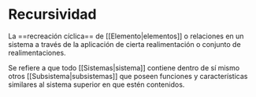 # Recursividad

La ==recreación cíclica== de [[Elemento|elementos]] o relaciones en un sistema a través de la aplicación de cierta realimentación o conjunto de realimentaciones.

Se refiere a que todo [[Sistemas|sistema]] contiene dentro de sí mismo otros [[Subsistema|subsistemas]] que poseen funciones y características similares al sistema superior en que estén contenidos.
